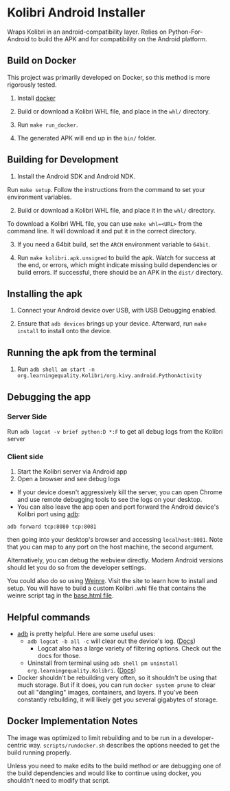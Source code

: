 # Kolibri Android Installer

Wraps Kolibri in an android-compatibility layer. Relies on Python-For-Android to build the APK and for compatibility on the Android platform.

## Build on Docker

This project was primarily developed on Docker, so this method is more rigorously tested.

1. Install [docker](https://www.docker.com/community-edition)

2. Build or download a Kolibri WHL file, and place in the `whl/` directory.

3. Run `make run_docker`.

4. The generated APK will end up in the `bin/` folder.

## Building for Development

1. Install the Android SDK and Android NDK.

Run `make setup`.
Follow the instructions from the command to set your environment variables.

2. Build or download a Kolibri WHL file, and place it in the `whl/` directory.

To download a Kolibri WHL file, you can use `make whl=<URL>` from the command line. It will download it and put it in the correct directory.

3. If you need a 64bit build, set the `ARCH` environment variable to `64bit`.

4. Run `make kolibri.apk.unsigned` to build the apk. Watch for success at the end, or errors, which might indicate missing build dependencies or build errors. If successful, there should be an APK in the `dist/` directory.

## Installing the apk
1. Connect your Android device over USB, with USB Debugging enabled.

2. Ensure that `adb devices` brings up your device. Afterward, run `make install` to install onto the device.


## Running the apk from the terminal

1. Run `adb shell am start -n org.learningequality.Kolibri/org.kivy.android.PythonActivity`

## Debugging the app

### Server Side
Run `adb logcat -v brief python:D *:F` to get all debug logs from the Kolibri server

### Client side
1. Start the Kolibri server via Android app
2. Open a browser and see debug logs
  - If your device doesn't aggressively kill the server, you can open Chrome and use remote debugging tools to see the logs on your desktop.
  - You can also leave the app open and port forward the Android device's Kolibri port using [adb](https://developer.android.com/studio/command-line/adb#forwardports):
  ```
  adb forward tcp:8080 tcp:8081
  ```
  then going into your desktop's browser and accessing `localhost:8081`. Note that you can map to any port on the host machine, the second argument.

Alternatively, you can debug the webview directly. Modern Android versions should let you do so from the developer settings.

You could also do so using [Weinre](https://people.apache.org/~pmuellr/weinre/docs/latest/Home.html). Visit the site to learn how to install and setup. You will have to build a custom Kolibri .whl file that contains the weinre script tag in the [base.html file](https://github.com/learningequality/kolibri/blob/develop/kolibri/core/templates/kolibri/base.html).


## Helpful commands
- [adb](https://developer.android.com/studio/command-line/adb) is pretty helpful. Here are some useful uses:
  - `adb logcat -b all -c` will clear out the device's log. ([Docs](https://developer.android.com/studio/command-line/logcat))
    - Logcat also has a large variety of filtering options. Check out the docs for those.
  - Uninstall from terminal using `adb shell pm uninstall org.learningequality.Kolibri`. ([Docs](https://developer.android.com/studio/command-line/adb#pm))
- Docker shouldn't be rebuilding very often, so it shouldn't be using that much storage. But if it does, you can run `docker system prune` to clear out all "dangling" images, containers, and layers. If you've been constantly rebuilding, it will likely get you several gigabytes of storage.

## Docker Implementation Notes
The image was optimized to limit rebuilding and to be run in a developer-centric way. `scripts/rundocker.sh` describes the options needed to get the build running properly.

Unless you need to make edits to the build method or are debugging one of the build dependencies and would like to continue using docker, you shouldn't need to modify that script.
